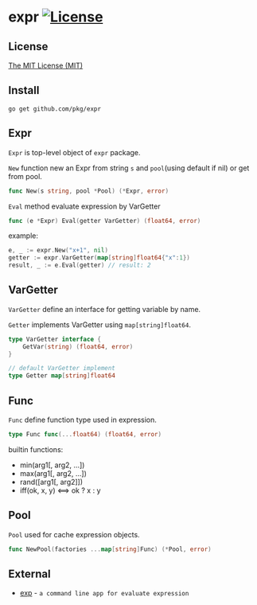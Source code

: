 # expr [![License](http://img.shields.io/badge/license-mit-blue.svg?style=flat-square)](https://raw.githubusercontent.com/mkideal/pkg/master/LICENSE)

## License

[The MIT License (MIT)](https://raw.githubusercontent.com/mkideal/pkg/master/LICENSE)

## Install

```shell
go get github.com/pkg/expr
```

## Expr

`Expr` is top-level object of `expr` package.

`New` function new an Expr from string `s` and `pool`(using default if nil) or get from pool.

```go
func New(s string, pool *Pool) (*Expr, error)
````

`Eval` method evaluate expression by VarGetter

```go
func (e *Expr) Eval(getter VarGetter) (float64, error)
```

example:

```go
e, _ := expr.New("x+1", nil)
getter := expr.VarGetter(map[string]float64{"x":1})
result, _ := e.Eval(getter) // result: 2
```

## VarGetter

`VarGetter` define an interface for getting variable by name.

`Getter` implements VarGetter using `map[string]float64`.

```go
type VarGetter interface {
	GetVar(string) (float64, error)
}

// default VarGetter implement
type Getter map[string]float64
```

## Func

`Func` define function type used in expression.

```go
type Func func(...float64) (float64, error)
```

builtin functions:

* min(arg1[, arg2, ...])
* max(arg1[, arg2, ...])
* rand([arg1[, arg2]])
* iff(ok, x, y) <==> ok ? x : y

## Pool

`Pool` used for cache expression objects.

```go
func NewPool(factories ...map[string]Func) (*Pool, error)
```

## External

* [exp](https://github.com/mkideal/tools/tree/master/exp) - `a command line app for evaluate expression`
